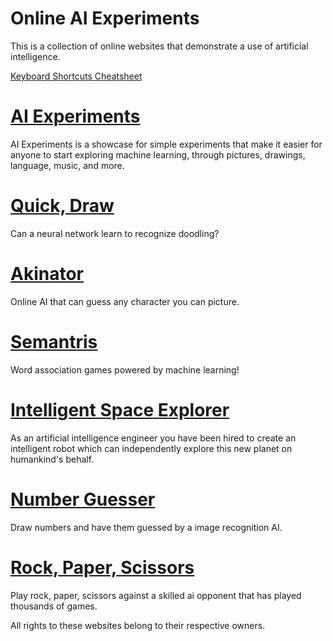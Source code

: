 # Online AI Experiments
This is a collection of online websites that demonstrate a use of artificial intelligence.

[Keyboard Shortcuts Cheatsheet](https://blog.tinkercad.com/keyboard-shortcuts/)

# [AI Experiments](https://experiments.withgoogle.com/collection/ai)
AI Experiments is a showcase for simple experiments that make it easier for anyone to start exploring machine learning, 
through pictures, drawings, language, music, and more.

# [Quick, Draw](https://quickdraw.withgoogle.com/#)
Can a neural network learn to recognize doodling?

# [Akinator](https://en.akinator.com/)
Online AI that can guess any character you can picture.

# [Semantris](https://research.google.com/semantris/)
Word association games powered by machine learning!

# [Intelligent Space Explorer](https://hourofcodeai.accenture.com/en/welcome)
As an artificial intelligence engineer you have been hired to create an intelligent robot which can independently
explore this new planet on humankind's behalf.

# [Number Guesser](http://scs.ryerson.ca/~aharley/vis/fc/)
Draw numbers and have them guessed by a image recognition AI. 

# [Rock, Paper, Scissors](http://www.nytimes.com/interactive/science/rock-paper-scissors.html?_r=1&)
Play rock, paper, scissors against a skilled ai opponent that has played thousands of games.




All rights to these websites belong to their respective owners.
